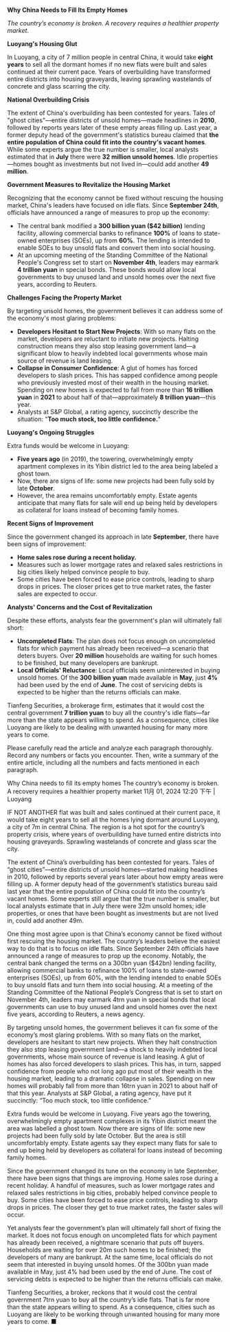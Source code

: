 **Why China Needs to Fill Its Empty Homes**  
   
*The country’s economy is broken. A recovery requires a healthier property market.*  
   
**Luoyang's Housing Glut**  
   
In Luoyang, a city of 7 million people in central China, it would take **eight years** to sell all the dormant homes if no new flats were built and sales continued at their current pace. Years of overbuilding have transformed entire districts into housing graveyards, leaving sprawling wastelands of concrete and glass scarring the city.  
   
**National Overbuilding Crisis**  
   
The extent of China's overbuilding has been contested for years. Tales of "ghost cities"—entire districts of unsold homes—made headlines in **2010**, followed by reports years later of these empty areas filling up. Last year, a former deputy head of the government's statistics bureau claimed that **the entire population of China could fit into the country's vacant homes**. While some experts argue the true number is smaller, local analysts estimated that in **July** there were **32 million unsold homes**. Idle properties—homes bought as investments but not lived in—could add another **49 million**.  
   
**Government Measures to Revitalize the Housing Market**  
   
Recognizing that the economy cannot be fixed without rescuing the housing market, China's leaders have focused on idle flats. Since **September 24th**, officials have announced a range of measures to prop up the economy:  
   
- The central bank modified a **300 billion yuan ($42 billion)** lending facility, allowing commercial banks to refinance **100%** of loans to state-owned enterprises (SOEs), up from **60%**. The lending is intended to enable SOEs to buy unsold flats and convert them into social housing.  
- At an upcoming meeting of the Standing Committee of the National People's Congress set to start on **November 4th**, leaders may earmark **4 trillion yuan** in special bonds. These bonds would allow local governments to buy unused land and unsold homes over the next five years, according to Reuters.  
   
**Challenges Facing the Property Market**  
   
By targeting unsold homes, the government believes it can address some of the economy's most glaring problems:  
   
- **Developers Hesitant to Start New Projects**: With so many flats on the market, developers are reluctant to initiate new projects. Halting construction means they also stop leasing government land—a significant blow to heavily indebted local governments whose main source of revenue is land leasing.  
- **Collapse in Consumer Confidence**: A glut of homes has forced developers to slash prices. This has sapped confidence among people who previously invested most of their wealth in the housing market. Spending on new homes is expected to fall from more than **16 trillion yuan** in **2021** to about half of that—approximately **8 trillion yuan**—this year.  
- Analysts at S&P Global, a rating agency, succinctly describe the situation: "**Too much stock, too little confidence.**"  
   
**Luoyang's Ongoing Struggles**  
   
Extra funds would be welcome in Luoyang:  
   
- **Five years ago** (in 2019), the towering, overwhelmingly empty apartment complexes in its Yibin district led to the area being labeled a ghost town.  
- Now, there are signs of life: some new projects had been fully sold by late **October**.  
- However, the area remains uncomfortably empty. Estate agents anticipate that many flats for sale will end up being held by developers as collateral for loans instead of becoming family homes.  
   
**Recent Signs of Improvement**  
   
Since the government changed its approach in late **September**, there have been signs of improvement:  
   
- **Home sales rose during a recent holiday.**  
- Measures such as lower mortgage rates and relaxed sales restrictions in big cities likely helped convince people to buy.  
- Some cities have been forced to ease price controls, leading to sharp drops in prices. The closer prices get to true market rates, the faster sales are expected to occur.  
   
**Analysts' Concerns and the Cost of Revitalization**  
   
Despite these efforts, analysts fear the government's plan will ultimately fall short:  
   
- **Uncompleted Flats**: The plan does not focus enough on uncompleted flats for which payment has already been received—a scenario that deters buyers. Over **20 million** households are waiting for such homes to be finished, but many developers are bankrupt.  
- **Local Officials' Reluctance**: Local officials seem uninterested in buying unsold homes. Of the **300 billion yuan** made available in **May**, just **4%** had been used by the end of **June**. The cost of servicing debts is expected to be higher than the returns officials can make.  
    
Tianfeng Securities, a brokerage firm, estimates that it would cost the central government **7 trillion yuan** to buy all the country's idle flats—far more than the state appears willing to spend. As a consequence, cities like Luoyang are likely to be dealing with unwanted housing for many more years to come.


Please carefully read the article and analyze each paragraph thoroughly. Record any numbers or facts you encounter. Then, write a summary of the entire article, including all the numbers and facts mentioned in each paragraph.

<article>


  Why China needs to fill its empty homes
The country’s economy is broken. A recovery requires a healthier property market
11月 01, 2024 12:20 下午 | Luoyang


IF NOT ANOTHER flat was built and sales continued at their current pace, it would take eight years to sell all the homes lying dormant around Luoyang, a city of 7m in central China. The region is a hot spot for the country’s property crisis, where years of overbuilding have turned entire districts into housing graveyards. Sprawling wastelands of concrete and glass scar the city.

The extent of China’s overbuilding has been contested for years. Tales of “ghost cities”—entire districts of unsold homes—started making headlines in 2010, followed by reports several years later about how empty areas were filling up. A former deputy head of the government’s statistics bureau said last year that the entire population of China could fit into the country’s vacant homes. Some experts still argue that the true number is smaller, but local analysts estimate that in July there were 32m unsold homes; idle properties, or ones that have been bought as investments but are not lived in, could add another 49m.


One thing most agree upon is that China’s economy cannot be fixed without first rescuing the housing market. The country’s leaders believe the easiest way to do that is to focus on idle flats. Since September 24th officials have announced a range of measures to prop up the economy. Notably, the central bank changed the terms on a 300bn yuan ($42bn) lending facility, allowing commercial banks to refinance 100% of loans to state-owned enterprises (SOEs), up from 60%, with the lending intended to enable SOEs to buy unsold flats and turn them into social housing. At a meeting of the Standing Committee of the National People’s Congress that is set to start on November 4th, leaders may earmark 4trn yuan in special bonds that local governments can use to buy unused land and unsold homes over the next five years, according to Reuters, a news agency.

By targeting unsold homes, the government believes it can fix some of the economy’s most glaring problems. With so many flats on the market, developers are hesitant to start new projects. When they halt construction they also stop leasing government land—a shock to heavily indebted local governments, whose main source of revenue is land leasing. A glut of homes has also forced developers to slash prices. This has, in turn, sapped confidence from people who not long ago put most of their wealth in the housing market, leading to a dramatic collapse in sales. Spending on new homes will probably fall from more than 16trn yuan in 2021 to about half of that this year. Analysts at S&P Global, a rating agency, have put it succinctly: “Too much stock, too little confidence.”

Extra funds would be welcome in Luoyang. Five years ago the towering, overwhelmingly empty apartment complexes in its Yibin district meant the area was labelled a ghost town. Now there are signs of life: some new projects had been fully sold by late October. But the area is still uncomfortably empty. Estate agents say they expect many flats for sale to end up being held by developers as collateral for loans instead of becoming family homes.

Since the government changed its tune on the economy in late September, there have been signs that things are improving. Home sales rose during a recent holiday. A handful of measures, such as lower mortgage rates and relaxed sales restrictions in big cities, probably helped convince people to buy. Some cities have been forced to ease price controls, leading to sharp drops in prices. The closer they get to true market rates, the faster sales will occur.

Yet analysts fear the government’s plan will ultimately fall short of fixing the market. It does not focus enough on uncompleted flats for which payment has already been received, a nightmare scenario that puts off buyers. Households are waiting for over 20m such homes to be finished; the developers of many are bankrupt. At the same time, local officials do not seem that interested in buying unsold homes. Of the 300bn yuan made available in May, just 4% had been used by the end of June. The cost of servicing debts is expected to be higher than the returns officials can make.

Tianfeng Securities, a broker, reckons that it would cost the central government 7trn yuan to buy all the country’s idle flats. That is far more than the state appears willing to spend. As a consequence, cities such as Luoyang are likely to be working through unwanted housing for many more years to come. ■
</article>

